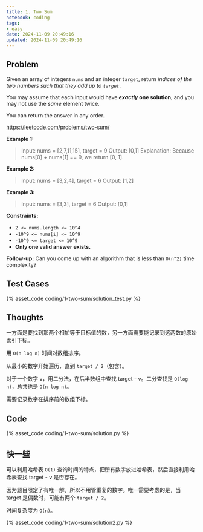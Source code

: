 ```yaml
---
title: 1. Two Sum
notebook: coding
tags:
- easy
date: 2024-11-09 20:49:16
updated: 2024-11-09 20:49:16
---
```

## Problem

Given an array of integers `nums` and an integer `target`, return _indices of the two numbers such that they add up to `target`_.

You may assume that each input would have **_exactly_ one solution**, and you may not use the _same_ element twice.

You can return the answer in any order.

<https://leetcode.com/problems/two-sum/>

**Example 1:**

> Input: nums = [2,7,11,15], target = 9
> Output: [0,1]
> Explanation: Because nums[0] + nums[1] == 9, we return [0, 1].

**Example 2:**

> Input: nums = [3,2,4], target = 6
> Output: [1,2]

**Example 3:**

> Input: nums = [3,3], target = 6
> Output: [0,1]

**Constraints:**

- `2 <= nums.length <= 10^4`
- `-10^9 <= nums[i] <= 10^9`
- `-10^9 <= target <= 10^9`
- **Only one valid answer exists.**

**Follow-up:** Can you come up with an algorithm that is less than `O(n^2)` time complexity?

## Test Cases

{% asset_code coding/1-two-sum/solution_test.py %}

## Thoughts

一方面是要找到那两个相加等于目标值的数，另一方面需要能记录到这两数的原始索引下标。

用 `O(n log n)` 时间对数组排序。

从最小的数字开始遍历，直到 `target / 2`（包含）。

对于一个数字 v，用二分法，在后半数组中查找 target - v。二分查找是 `O(log n)`，总共也是 `O(n log n)`。

需要记录数字在排序前的数组下标。

## Code

{% asset_code coding/1-two-sum/solution.py %}

## 快一些

可以利用哈希表 `O(1)` 查询时间的特点，把所有数字放进哈希表，然后直接利用哈希表查找 target - v 是否存在。

因为题目限定了有唯一解，所以不用管重复的数字。唯一需要考虑的是，当 target 是偶数时，可能有两个 `target / 2`。

时间复杂度为 `O(n)`。

{% asset_code coding/1-two-sum/solution2.py %}
